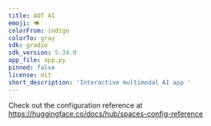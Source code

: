 ```yaml
---
title: AOT AI
emoji: 👁
colorFrom: indigo
colorTo: gray
sdk: gradio
sdk_version: 5.34.0
app_file: app.py
pinned: false
license: mit
short_description: 'Interactive multimodal AI app '
---
```


Check out the configuration reference at https://huggingface.co/docs/hub/spaces-config-reference
